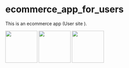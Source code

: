 # ecommerce_app_for_users

This is an ecommerce app (User site ).

<p float="left">
  <img src="https://user-images.githubusercontent.com/69424471/133991266-fe284111-2c6f-40cc-a344-32f65bbd9e7c.png" width="100" />
  <img src="https://user-images.githubusercontent.com/69424471/133991272-ad680b40-3204-4ba4-b70a-8a6a6cec09f8.png" width="100" /> 
  <img src="https://user-images.githubusercontent.com/69424471/133991276-f4524b43-28b3-4bde-b66f-f1d4e2e9b6e2.png" width="100" />
</p>

